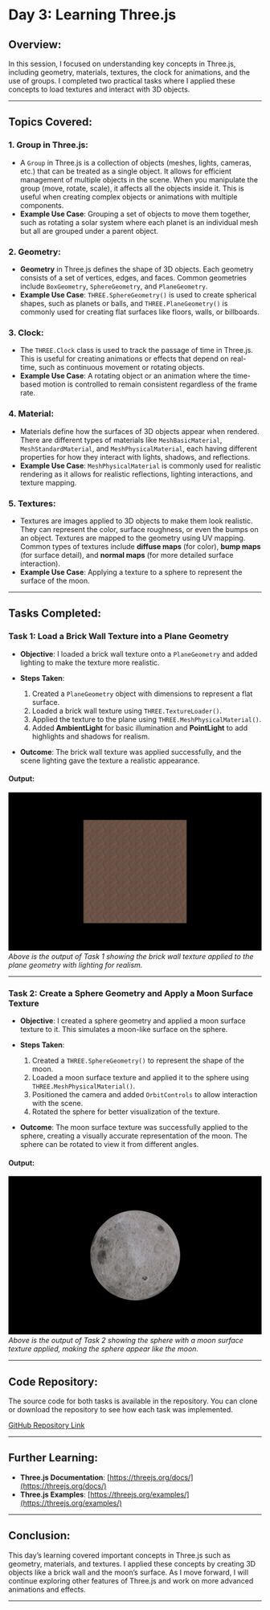 # Day 3: Learning Three.js

## Overview:
In this session, I focused on understanding key concepts in Three.js, including geometry, materials, textures, the clock for animations, and the use of groups. I completed two practical tasks where I applied these concepts to load textures and interact with 3D objects.

---

## Topics Covered:

### 1. **Group in Three.js**:
   - A `Group` in Three.js is a collection of objects (meshes, lights, cameras, etc.) that can be treated as a single object. It allows for efficient management of multiple objects in the scene. When you manipulate the group (move, rotate, scale), it affects all the objects inside it. This is useful when creating complex objects or animations with multiple components.
   - **Example Use Case**: Grouping a set of objects to move them together, such as rotating a solar system where each planet is an individual mesh but all are grouped under a parent object.

### 2. **Geometry**:
   - **Geometry** in Three.js defines the shape of 3D objects. Each geometry consists of a set of vertices, edges, and faces. Common geometries include `BoxGeometry`, `SphereGeometry`, and `PlaneGeometry`. 
   - **Example Use Case**: `THREE.SphereGeometry()` is used to create spherical shapes, such as planets or balls, and `THREE.PlaneGeometry()` is commonly used for creating flat surfaces like floors, walls, or billboards.

### 3. **Clock**:
   - The `THREE.Clock` class is used to track the passage of time in Three.js. This is useful for creating animations or effects that depend on real-time, such as continuous movement or rotating objects.
   - **Example Use Case**: A rotating object or an animation where the time-based motion is controlled to remain consistent regardless of the frame rate.

### 4. **Material**:
   - Materials define how the surfaces of 3D objects appear when rendered. There are different types of materials like `MeshBasicMaterial`, `MeshStandardMaterial`, and `MeshPhysicalMaterial`, each having different properties for how they interact with lights, shadows, and reflections.
   - **Example Use Case**: `MeshPhysicalMaterial` is commonly used for realistic rendering as it allows for realistic reflections, lighting interactions, and texture mapping.

### 5. **Textures**:
   - Textures are images applied to 3D objects to make them look realistic. They can represent the color, surface roughness, or even the bumps on an object. Textures are mapped to the geometry using UV mapping. Common types of textures include **diffuse maps** (for color), **bump maps** (for surface detail), and **normal maps** (for more detailed surface interaction).
   - **Example Use Case**: Applying a texture to a sphere to represent the surface of the moon.

---

## Tasks Completed:

### Task 1: Load a Brick Wall Texture into a Plane Geometry
- **Objective**: I loaded a brick wall texture onto a `PlaneGeometry` and added lighting to make the texture more realistic.
  
- **Steps Taken**:
  1. Created a `PlaneGeometry` object with dimensions to represent a flat surface.
  2. Loaded a brick wall texture using `THREE.TextureLoader()`.
  3. Applied the texture to the plane using `THREE.MeshPhysicalMaterial()`.
  4. Added **AmbientLight** for basic illumination and **PointLight** to add highlights and shadows for realism.

- **Outcome**: The brick wall texture was applied successfully, and the scene lighting gave the texture a realistic appearance.

#### Output:
![Brick Wall Texture Applied](./images/brick_wall_output.png)  
_Above is the output of Task 1 showing the brick wall texture applied to the plane geometry with lighting for realism._

---

### Task 2: Create a Sphere Geometry and Apply a Moon Surface Texture
- **Objective**: I created a sphere geometry and applied a moon surface texture to it. This simulates a moon-like surface on the sphere.

- **Steps Taken**:
  1. Created a `THREE.SphereGeometry()` to represent the shape of the moon.
  2. Loaded a moon surface texture and applied it to the sphere using `THREE.MeshPhysicalMaterial()`.
  3. Positioned the camera and added `OrbitControls` to allow interaction with the scene.
  4. Rotated the sphere for better visualization of the texture.

- **Outcome**: The moon surface texture was successfully applied to the sphere, creating a visually accurate representation of the moon. The sphere can be rotated to view it from different angles.

#### Output:
![Moon Surface Texture Applied](./images/moon_surface_output.png)  
_Above is the output of Task 2 showing the sphere with a moon surface texture applied, making the sphere appear like the moon._

---

## Code Repository:
The source code for both tasks is available in the repository. You can clone or download the repository to see how each task was implemented.

[GitHub Repository Link](https://github.com/100rabhdwivedi/Three-js-Learning)

---

## Further Learning:
- **Three.js Documentation**: [https://threejs.org/docs/](https://threejs.org/docs/)
- **Three.js Examples**: [https://threejs.org/examples/](https://threejs.org/examples/)

---

## Conclusion:
This day’s learning covered important concepts in Three.js such as geometry, materials, and textures. I applied these concepts by creating 3D objects like a brick wall and the moon’s surface. As I move forward, I will continue exploring other features of Three.js and work on more advanced animations and effects.

---

